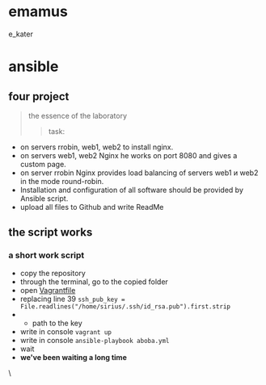 # emamus
e_kater
# ansible
## four project 

>the essence of the laboratory
>>task:

 + on servers rrobin, web1, web2 to install nginx.
 + on servers web1, web2 Nginx he works on port 8080 and gives a custom page.
 + on server rrobin Nginx provides load balancing of servers web1 и web2 in the mode round-robin.
 + Installation and configuration of all software should be provided by Ansible script.
 + upload all files to Github and write ReadMe 


##  the script works
### a short work script
 + copy the repository 
 + through the terminal, go to the copied folder
 + open [Vagrantfile ](https://github.com/Ekaterina04/emamus/blob/main/lab4/Vagrantfile)
 + replacing line 39 `ssh_pub_key = File.readlines("/home/sirius/.ssh/id_rsa.pub").first.strip`
 + +  path to the key
 + write in console `vagrant up` 
 + write in console `ansible-playbook aboba.yml`
 + wait
 + ****we've been waiting a long time****

\
